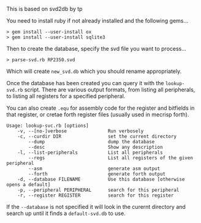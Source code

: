 This is based on svd2db by tp

You need to install ruby if not already installed and the following gems...

	> gem install --user-install ox
	> gem install --user-install sqlite3

Then to create the database, specify the svd file you want to process...

	> parse-svd.rb RP2350.svd

Which will create `new_svd.db` which you should rename appropriately.

Once the database has been created you can query it with the `lookup-svd.rb`
script. There are various output formats, from listing all peripherals, to
listing all registers for a specified peripheral.

You can also create `.equ` for assembly code for the register and bitfields in that register, or cretae forth register files (usually used in mecrisp forth).

	Usage: lookup-svc.rb [options]
	    -v, --[no-]verbose               Run verbosely
	    -c, --curdir DIR                 set the current directory
	        --dump                       dump the database
	        --desc                       Show any description
	    -l, --list-peripherals           List all peripherals
	        --regs                       List all registers of the given peripheral
	        --asm                        generate asm output
	        --forth                      generate forth output
	    -d, --database FILENAME          Use this database [otherwise opens a default]
	    -p, --peripheral PERIPHERAL      search for this peripheral
	    -r, --register REGISTER          search for this register

If the `--database` is not specified it will look in the curernt directory and
search up until it finds a `default-svd.db` to use.

